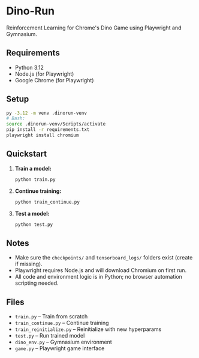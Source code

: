 # Dino-Run

Reinforcement Learning for Chrome's Dino Game using Playwright and Gymnasium.

## Requirements

- Python 3.12
- Node.js (for Playwright)
- Google Chrome (for Playwright)

## Setup

```bash
py -3.12 -m venv .dinorun-venv
# Bash:
source .dinorun-venv/Scripts/activate
pip install -r requirements.txt
playwright install chromium
```

## Quickstart

1. **Train a model:**

   ```bash
   python train.py
   ```

2. **Continue training:**

   ```bash
   python train_continue.py
   ```

3. **Test a model:**

   ```bash
   python test.py
   ```

## Notes

- Make sure the `checkpoints/` and `tensorboard_logs/` folders exist (create if missing).
- Playwright requires Node.js and will download Chromium on first run.
- All code and environment logic is in Python; no browser automation scripting needed.

## Files

- `train.py` – Train from scratch
- `train_continue.py` – Continue training
- `train_reinitialize.py` – Reinitialize with new hyperparams
- `test.py` – Run trained model
- `dino_env.py` – Gymnasium environment
- `game.py` – Playwright game interface
